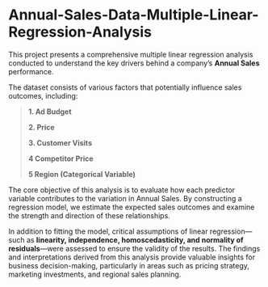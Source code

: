 # Annual-Sales-Data-Multiple-Linear-Regression-Analysis

This project presents a comprehensive multiple linear regression analysis conducted to understand the key drivers behind a company’s **Annual Sales** performance. 

The dataset consists of various factors that potentially influence sales outcomes, including:  

>**1. Ad Budget**
>
>**2. Price**
>
>**3. Customer Visits**
>
>**4 Competitor Price**
>
>**5 Region (Categorical Variable)**

The core objective of this analysis is to evaluate how each predictor variable contributes to the variation in Annual Sales. By constructing a regression model, we estimate the expected sales outcomes and examine the strength and direction of these relationships.  

In addition to fitting the model, critical assumptions of linear regression—such as **linearity, independence, homoscedasticity, and normality of residuals**—were assessed to ensure the validity of the results.
The findings and interpretations derived from this analysis provide valuable insights for business decision-making, particularly in areas such as pricing strategy, marketing investments, and regional sales planning.
